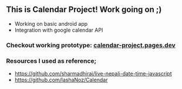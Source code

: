 ## This is Calendar Project! Work going on ;)
- Working on basic android app
- Integration with google calendar API
### Checkout working prototype: [calendar-project.pages.dev](https://calendar-project.pages.dev/)

### Resources I used as reference;
- https://github.com/sharmadhiraj/live-nepali-date-time-javascript
- https://github.com/lashaNoz/Calendar
